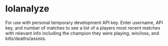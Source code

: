 # lolanalyze
For use with personal temporary development API key. Enter username, API key, and number of matches to see 
a list of a players most recent matches with relevant info including the champion they were playing,
win/loss, and kills/deaths/assists.
